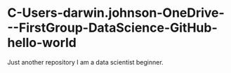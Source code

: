 # C-Users-darwin.johnson-OneDrive---FirstGroup-DataScience-GitHub-hello-world
Just another repository
I am a data scientist beginner.
